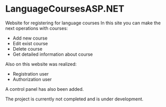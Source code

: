 # LanguageCoursesASP.NET
Website for registering for language courses
In this site you can make the next operations with courses:
- Add new course
- Edit exist course
- Delete course
- Get detailed information about course

Also on this website was realized:
- Registration user
- Authorization user

A control panel has also been added.

The project is currently not completed and is under development.
